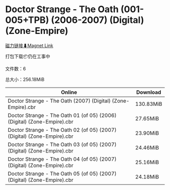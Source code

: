 # Doctor Strange - The Oath (001-005+TPB) (2006-2007) (Digital) (Zone-Empire)

[磁力链接⬇Magnet Link](magnet:?xt=urn:btih:17dcc26295609f59ef0b523c96c17a9ba479d9c1&dn=Doctor%20Strange%20-%20The%20Oath%20%28001-005%2BTPB%29%20%282006-2007%29%20%28Digital%29%20%28Zone-Empire%29)

打包下载📦仍在工事中

文件数：6

总大小：256.18MiB

Online | Download
--- | ---
Doctor Strange - The Oath (2007) (Digital) (Zone-Empire).cbr | 130.83MiB
Doctor Strange - The Oath 01 (of 05) (2006) (Digital) (Zone-Empire).cbr | 27.65MiB
Doctor Strange - The Oath 02 (of 05) (2007) (Digital) (Zone-Empire).cbr | 23.90MiB
Doctor Strange - The Oath 03 (of 05) (2007) (Digital) (Zone-Empire).cbr | 24.46MiB
Doctor Strange - The Oath 04 (of 05) (2007) (Digital) (Zone-Empire).cbr | 25.16MiB
Doctor Strange - The Oath 05 (of 05) (2007) (Digital) (Zone-Empire).cbr | 24.18MiB